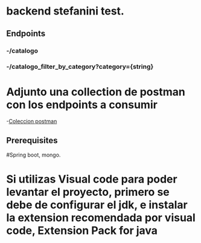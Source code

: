 # backend stefanini test.
## Endpoints
### -/catalogo
### -/catalogo_filter_by_category?category={string}

# Adjunto una collection de postman con los endpoints a consumir
-[Coleccion postman](https://github.com/valencia12/api-for-apps/blob/main/springboot%202/postman%20requests%20postman_collection.json)
## Prerequisites
#Spring boot, mongo. 
# Si utilizas Visual code para poder levantar el proyecto, primero se debe de configurar el jdk, e instalar la extension recomendada por visual code, Extension Pack for java
